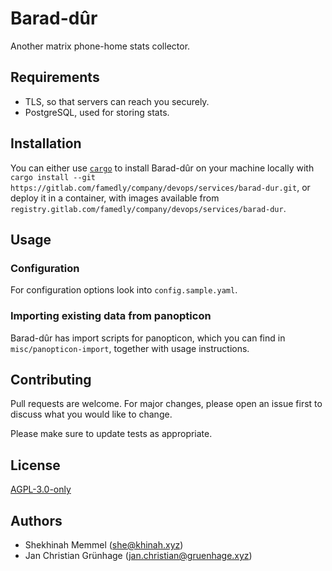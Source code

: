# Barad-dûr

Another matrix phone-home stats collector.

## Requirements

- TLS, so that servers can reach you securely.
- PostgreSQL, used for storing stats.

## Installation

You can either use [`cargo`](https://doc.rust-lang.org/cargo/) to install
Barad-dûr on your machine locally with `cargo install --git
https://gitlab.com/famedly/company/devops/services/barad-dur.git`, or deploy it
in a container, with images available from
`registry.gitlab.com/famedly/company/devops/services/barad-dur`.

## Usage

### Configuration

For configuration options look into `config.sample.yaml`.

### Importing existing data from panopticon

Barad-dûr has import scripts for panopticon, which you can find in `misc/panopticon-import`, together with usage instructions.

## Contributing

Pull requests are welcome. For major changes, please open an issue first to discuss what you would like to change.

Please make sure to update tests as appropriate.

## License

[AGPL-3.0-only](https://choosealicense.com/licenses/agpl-3.0/)

## Authors

- Shekhinah Memmel (she@khinah.xyz)
- Jan Christian Grünhage (jan.christian@gruenhage.xyz)
